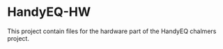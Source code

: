 HandyEQ-HW
==========

This project contain files for the hardware part of the HandyEQ chalmers project.
